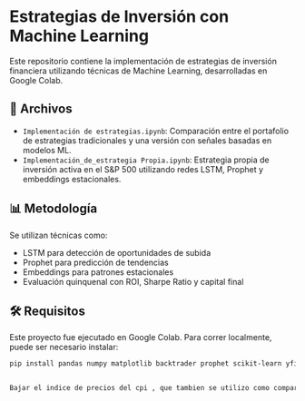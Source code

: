 # Estrategias de Inversión con Machine Learning

Este repositorio contiene la implementación de estrategias de inversión financiera utilizando técnicas de Machine Learning, desarrolladas en Google Colab.

## 📁 Archivos

- `Implementación de estrategias.ipynb`: Comparación entre el portafolio de estrategias tradicionales y una versión con señales basadas en modelos ML.
- `Implementación_de_estrategia Propia.ipynb`: Estrategia propia de inversión activa en el S&P 500 utilizando redes LSTM, Prophet y embeddings estacionales.

## 📊 Metodología

Se utilizan técnicas como:
- LSTM para detección de oportunidades de subida
- Prophet para predicción de tendencias
- Embeddings para patrones estacionales
- Evaluación quinquenal con ROI, Sharpe Ratio y capital final

## 🛠 Requisitos

Este proyecto fue ejecutado en Google Colab. Para correr localmente, puede ser necesario instalar:
```bash
pip install pandas numpy matplotlib backtrader prophet scikit-learn yfinance


Bajar el indice de precios del cpi , que tambien se utilizo como comparativa
